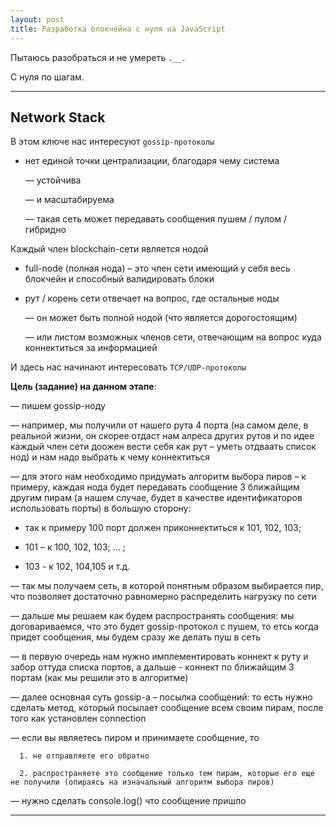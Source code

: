 ```yaml
---
layout: post
title: Разработка блокчейна с нуля на JavaScript
---
```


Пытаюсь разобраться и не умереть `.__.`

С нуля по шагам.

---

<h2 class="post__small-heading">Network Stack</h2>

В этом ключе нас интересуют `gossip-протоколы`

  * нет единой точки централизации, благодаря чему система

      — устойчива

      — и масштабируема

      — такая сеть может передавать сообщения пушем / пулом / гибридно

Каждый член blockchain-сети является нодой    

  * full-node (полная нода) – это член сети имеющий у себя весь блокчейн и способный валидировать блоки

  * рут / корень сети отвечает на вопрос, где остальные ноды

      — он может быть полной нодой (что является дорогостоящим)

      — или листом возможных членов сети, отвечающим на вопрос куда коннектиться за информацией

И здесь нас начинают интересовать `TCP/UDP-протоколы`

**Цель (задание) на данном этапе**:

  — пишем gossip-ноду

  — например, мы получили от нашего рута 4 порта (на самом деле, в реальной жизни, он скорее отдаст нам алреса других рутов и по идее каждый член сети доожен вести себя как рут – уметь отдваать список нод) и нам надо выбрать к чему коннектиться

  — для этого нам необходимо придумать алгоритм выбора пиров – к примеру, каждая нода будет передавать сообщение 3 ближайщим другим пирам (а нашем случае, будет в качестве идентификаторов использовать порты) в большую сторону:

  + так к примеру 100 порт должен приконнектиться к 101, 102, 103;

  + 101 – к 100, 102, 103; ... ;

  + 103 - к 102, 104,105 и т.д.


  — так мы получаем сеть, в которой понятным образом выбирается пир, что позволяет достаточно равномерно распределить нагрузку по сети

  — дальше мы решаем как будем распространять сообщения: мы договариваемся, что это будет gossip-протокол с пушем, то етсь когда придет сообщения, мы будем сразу же делать пуш в сеть

  — в первую очередь нам нужно имплементировать коннект к руту и забор оттуда списка портов, а дальше - коннект по ближайщим 3 портам (как мы решили это в алгоритме)

  — далее основная суть gossip-a – посылка сообщений: то есть нужно сделать метод, который посылает сообщение всем своим пирам, после того как установлен connection

  — если вы являетесь пиром и принимаете сообщение, то

      1. не отправляете его обратно

      2. распространяете это сообщение только тем пирам, которые его еще не получили (опираясь на изначальный алгоритм выбора пиров)

  — нужно сделать console.log() что сообщение пришло  


---
